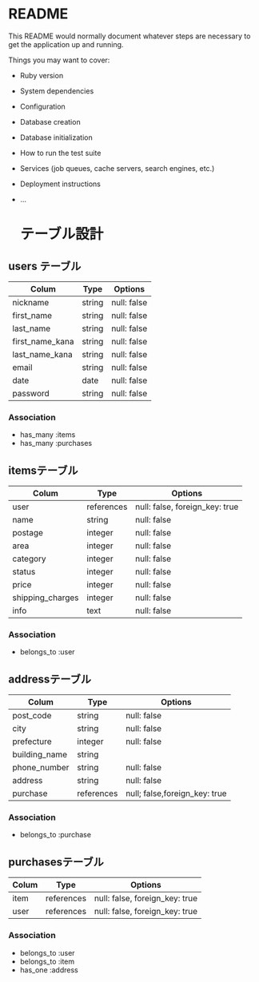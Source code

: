 # README

This README would normally document whatever steps are necessary to get the
application up and running.

Things you may want to cover:

* Ruby version

* System dependencies

* Configuration

* Database creation

* Database initialization

* How to run the test suite

* Services (job queues, cache servers, search engines, etc.)

* Deployment instructions

* ...


  # テーブル設計

## users テーブル

| Colum           | Type   | Options     |
| --------------- | ------ | ----------- |
| nickname        | string | null: false |
| first_name      | string | null: false |
| last_name       | string | null: false |
| first_name_kana | string | null: false |
| last_name_kana  | string | null: false |
| email           | string | null: false |
| date            | date   | null: false |
| password        | string | null: false |


### Association

- has_many :items
- has_many :purchases

## itemsテーブル

| Colum            | Type       | Options                        |
| ---------------- | ---------- | ------------------------------ |
| user             | references | null: false, foreign_key: true |
| name             | string     | null: false                    | 
| postage          | integer    | null: false                    |
| area             | integer    | null: false                    | 
| category         | integer    | null: false                    | 
| status           | integer    | null: false                    |
| price            | integer    | null: false                    |
| shipping_charges | integer    | null: false                    |
| info             | text       | null: false                    |

### Association

- belongs_to :user


## addressテーブル

| Colum         | Type        | Options                       |
| ------------- | ------------| ----------------------------- |
| post_code     | string      | null: false                   |
| city          | string      | null: false                   |  
| prefecture    | integer     | null: false                   |
| building_name | string      |                               |
| phone_number  | string      | null: false                   |
| address       | string      | null: false                   |
| purchase      | references  | null; false,foreign_key: true |

### Association
- belongs_to :purchase

## purchasesテーブル

| Colum   | Type       | Options                        |
| ------- | ------     | ------------------------------ | 
| item    | references | null: false, foreign_key: true | 
| user    | references | null: false, foreign_key: true |

### Association

- belongs_to :user
- belongs_to :item
- has_one :address


